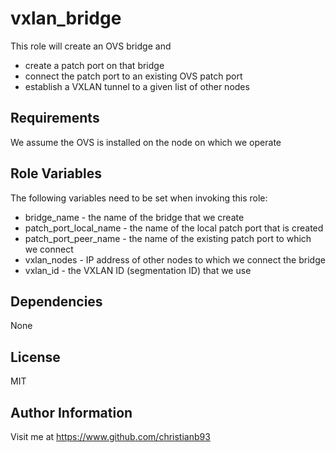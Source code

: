 vxlan_bridge
=========

This role will create an OVS bridge and

* create a patch port on that bridge
* connect the patch port to an existing OVS patch port
* establish a VXLAN tunnel to a given list of other nodes 


Requirements
------------

We assume the OVS is installed on the node on which we operate

Role Variables
--------------

The following variables need to be set when invoking this role:

* bridge_name - the name of the bridge that we create
* patch_port_local_name - the name of the local patch port that is created
* patch_port_peer_name - the name of the existing patch port to which we connect
* vxlan_nodes - IP address of other nodes to which we connect the bridge
* vxlan_id - the VXLAN ID (segmentation ID) that we use

Dependencies
------------

None


License
-------

MIT

Author Information
------------------

Visit me at https://www.github.com/christianb93
